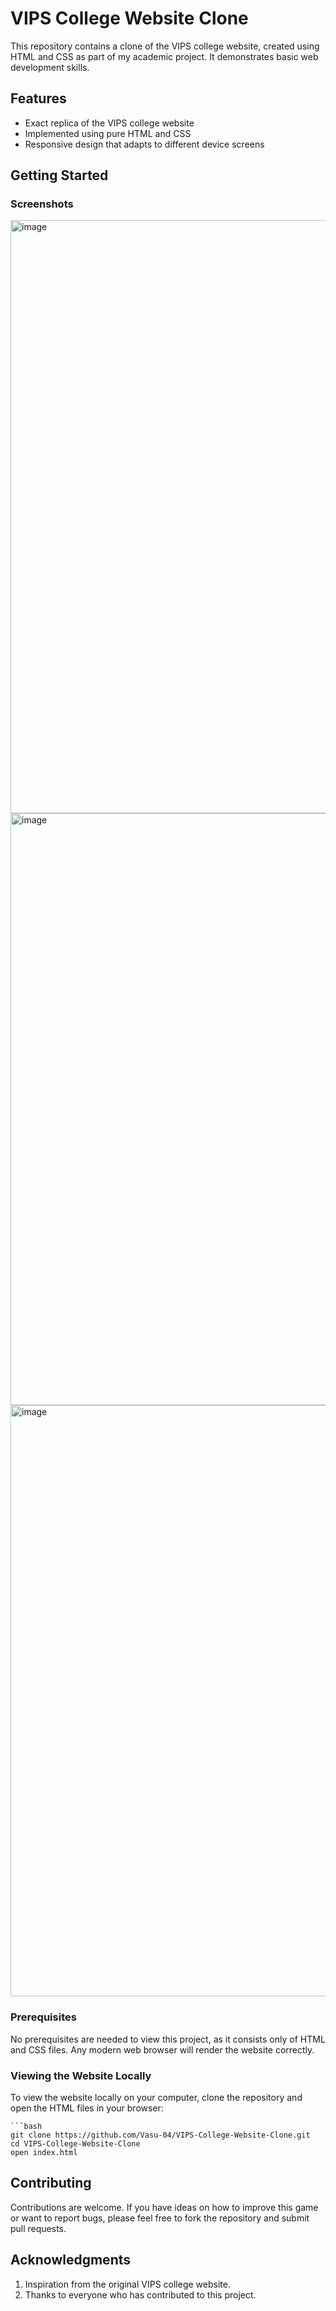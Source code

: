# VIPS College Website Clone

This repository contains a clone of the VIPS college website, created using HTML and CSS as part of my academic project. It demonstrates basic web development skills.

## Features

- Exact replica of the VIPS college website
- Implemented using pure HTML and CSS
- Responsive design that adapts to different device screens

## Getting Started
### Screenshots
<img width="949" alt="image" src="https://github.com/user-attachments/assets/d814ddb7-739a-4bc5-bfbb-bab4098ec9ab">
<img width="947" alt="image" src="https://github.com/user-attachments/assets/9fb1b820-c5fb-4859-ad3d-d74860dd81e3">
<img width="946" alt="image" src="https://github.com/user-attachments/assets/7366da9d-7e74-4d0f-b9c8-1c3efbca9a9c">


### Prerequisites

No prerequisites are needed to view this project, as it consists only of HTML and CSS files. Any modern web browser will render the website correctly.

### Viewing the Website Locally

To view the website locally on your computer, clone the repository and open the HTML files in your browser:

    ```bash
    git clone https://github.com/Vasu-04/VIPS-College-Website-Clone.git
    cd VIPS-College-Website-Clone
    open index.html
    
## Contributing
Contributions are welcome. If you have ideas on how to improve this game or want to report bugs, please feel free to fork the repository and submit pull requests.

## Acknowledgments
1. Inspiration from the original VIPS college website.
2. Thanks to everyone who has contributed to this project.
